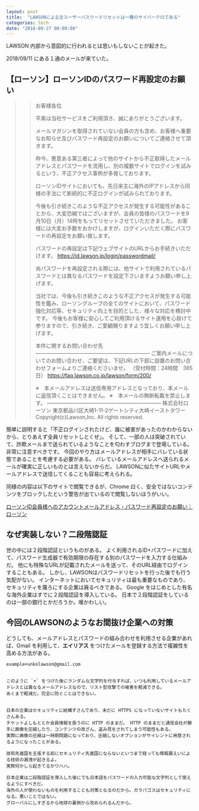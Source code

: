 ```yaml
---
layout: post
title:  "LAWSONによる全ユーザーパスワードリセットは一種のサイバーテロである"
categories: tech
date: "2018-09-27 00:00:00"
---
```


LAWSON 内部から意図的に行われるとは思いもしないことが起きた。

2018/09/11 にある１通のメールが来ていた。

## 【ローソン】ローソンIDのパスワード再設定のお願い

>> お客様各位
>> 
>> 平素は当社サービスをご利用頂き、誠にありがとうございます。
>> 
>> メールマガジンを取得されていない会員の方も含め、お客様へ重要なお知らせ及びパスワード再設定のお願いについてご連絡させて頂きます。
>> 
>> 昨今、悪意ある第三者によって他のサイトから不正取得したメールアドレスとパスワードを流用し、別の複数サイトでログインを試みるという、不正アクセス事例が多発しております。
>> 
>> ローソンIDサイトにおいても、先日来主に海外のIPアドレスから同様の手法にて断続的に不正ログインが試みられております。
>> 
>> 今後も引き続きこのような不正アクセスが発生する可能性があることから、大変恐縮ではございますが、会員の皆様のパスワードを9月10日（月）14時をもってリセットさせていただきました。
>> お客様には大変お手数をおかけしますが、ログインいただく際にパスワードの再設定をお願い致します。
>> 
>> パスワードの再設定は下記ウェブサイトのURLからお手続きいただけます。
>> https://id.lawson.jp/login/passwordmail/
>> 
>> 尚パスワードを再設定される際には、他サイトで利用されているパスワードとは異なるパスワードを設定下さいますようお願い申し上げます。
>> 
>> 当社では、今後も引き続きこのような不正アクセスが発生する可能性を鑑み、ローソングループの全てのサイトにおいて、パスワード強化対応等、セキュリティ向上を目的とした、様々な対応を検討中です。
>> 今後もお客様に安心してご利用頂けるサイト運用を心掛けて参りますので、引き続き、ご愛顧賜りますよう宜しくお願い申し上げます。
>> 
>> 
>> 本件に関するお問い合わせ先
>> ――――――――――――――――――――――
>> ご案内メールについてのお問い合わせ、ご要望は、下記URLの下部に設置のお問い合わせフォームよりご連絡くださいませ。
>> （受付時間：24時間　365日）
>> https://faq.lawson.co.jp/lawson/form/200/
>> 
>> ※　本メールアドレスは送信専用アドレスとなっており、本メールに返信頂くことはできません。
>> ※　本メールの無断転載を禁止します。
>> ――――――――――――――――――――――
>> 株式会社ローソン
>> 東京都品川区大崎1-11-2ゲートシティ大崎イーストタワー
>> Copyright(c)Lawson,Inc. All rights reserved.


簡単に説明すると「不正ログインされたけど、誰に被害があったのかわからないから、とりあえず全員リセットしとくぜ」。
そして、一部の人は突破されていて、詐欺メールまで送られているようなことを匂わすブログまで登場している。
非常に注意すべきです。
今回のやり方はメールアドレスが相手にバレている状態であることを考慮する必要がある。
バレているメールアドレスへ送られるメールが確実に正しいものとは言えないからだ。
LAWSONに似たサイトURLやメールアドレスで送信してくることも容易に考えられる。


同様の内容は以下のサイトで閲覧できるが、Chrome 曰く、安全ではないコンテンツをブロックしたという警告が出ているので閲覧しないほうがいい。

[ローソンID会員様へのアカウントメールアドレス・パスワード再設定のお願い｜ローソン](https://www.lawson.co.jp/info/20180910_mai.html)


## なぜ実装しない？二段階認証

世の中には２段階認証というものがある。
よく利用されるID+パスワードに加えて、パスワード生成器で有効期限の存在する別のパスワードを入力する仕組みだ。
他にも特殊なURLが記載されたメールを送って、そのURL経由でログインすることもある。
しかし、LAWSONはパスワードリセットを行った後でも行う気配がない。
インターネットにおいてセキュリティは最も重要なものであり、セキュリティを蔑ろにする企業は廃るべきである。
Google をはじめとした有名な海外企業はすでに２段階認証を導入している。
日本で２段階認証をしているのは一部の銀行とかだろうか。嘆かわしい。


## 今回のLAWSONのようなお間抜け企業への対策

どうしても、メールアドレスとパスワードの組み合わせを利用させる企業があれば、Gmail を利用して、**エイリアス** をつけたメールを登録する方法で複雑性を高める方法がある。


```
example+unkolawson@gmail.com
```
```

このように `+` をつけた後にランダムな文字列を付与すれば、いつも利用しているメールアドレスとは異なるメールアドレスなので、リスト型攻撃での被害を軽減できる。
あくまで軽減だ。完全に防ぐことはできない。


日本の企業はセキュリティに結構ずさんであり、未だに HTTPS になっていないサイトもたくさんある。
チケットよしもととか会員情報を扱うのに HTTP のままだ。 HTTP のままだと通信会社が勝手に画像を圧縮したり、コンテンツの改ざん、盗み見をされてしまう可能性もある。
実際に画像の圧縮は一時期問題になっており、圧縮しないオプションがサイレントに用意されるようになったことがある。

技術先進国を主張する前にセキュリティ先進国にならないといつまで経っても情報漏えいによる技術の漏洩が起きるよ。
実際何かしら起きてるかワハハ。

日本企業は二段階認証を導入した後にでも日本語をパスワードの入力可能な文字列として使えるようにすべきだ。
海外の人が使わないものを利用することも対策となるのだから。ガラパゴスはセキュリティになる。悪いことではない。
グローバルにしすぎるから地球の裏側から攻められるんだから。